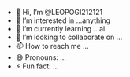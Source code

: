 - 👋 Hi, I’m @LEOPOGI212121
- 👀 I’m interested in ...anything
- 🌱 I’m currently learning ...ai
- 💞️ I’m looking to collaborate on ...
- 📫 How to reach me ...
- 😄 Pronouns: ...
- ⚡ Fun fact: ...

<!---
LEOPOGI212121/LEOPOGI212121 is a ✨ special ✨ repository because its `README.md` (this file) appears on your GitHub profile.
You can click the Preview link to take a look at your changes.
--->

